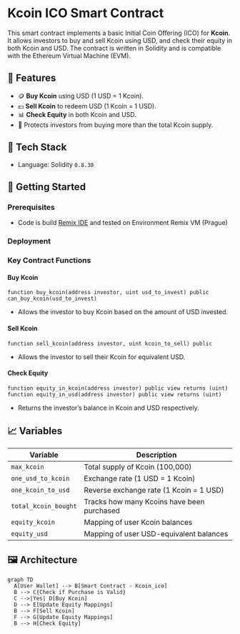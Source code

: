 # Kcoin ICO Smart Contract

This smart contract implements a basic Initial Coin Offering (ICO) for **Kcoin**. It allows investors to buy and sell Kcoin using USD, and check their equity in both Kcoin and USD. The contract is written in Solidity and is compatible with the Ethereum Virtual Machine (EVM).

## 🔧 Features

* 🪙 **Buy Kcoin** using USD (1 USD = 1 Kcoin).
* 💵 **Sell Kcoin** to redeem USD (1 Kcoin = 1 USD).
* 📊 **Check Equity** in both Kcoin and USD.
* 🔐 Protects investors from buying more than the total Kcoin supply.

## 🧪 Tech Stack

* Language: Solidity `0.8.30`

## 🚀 Getting Started

### Prerequisites

* Code is build [Remix IDE](https://remix.ethereum.org/) and tested on Environment Remix VM (Prague)

### Deployment


### Key Contract Functions

#### Buy Kcoin

```solidity
function buy_kcoin(address investor, uint usd_to_invest) public can_buy_kcoin(usd_to_invest)
```

* Allows the investor to buy Kcoin based on the amount of USD invested.

#### Sell Kcoin

```solidity
function sell_kcoin(address investor, uint kcoin_to_sell) public
```

* Allows the investor to sell their Kcoin for equivalent USD.

#### Check Equity

```solidity
function equity_in_kcoin(address investor) public view returns (uint)
function equity_in_usd(address investor) public view returns (uint)
```

* Returns the investor’s balance in Kcoin and USD respectively.

## 📈 Variables

| Variable             | Description                                |
| -------------------- | ------------------------------------------ |
| `max_kcoin`          | Total supply of Kcoin (100,000)            |
| `one_usd_to_kcoin`   | Exchange rate (1 USD = 1 Kcoin)            |
| `one_kcoin_to_usd`   | Reverse exchange rate (1 Kcoin = 1 USD)    |
| `total_kcoin_bought` | Tracks how many Kcoins have been purchased |
| `equity_kcoin`       | Mapping of user Kcoin balances             |
| `equity_usd`         | Mapping of user USD-equivalent balances    |

## 🖼 Architecture

```mermaid
graph TD
  A[User Wallet] --> B[Smart Contract - Kcoin_ico]
  B --> C{Check if Purchase is Valid}
  C -->|Yes| D[Buy Kcoin]
  D --> E[Update Equity Mappings]
  B --> F[Sell Kcoin]
  F --> G[Update Equity Mappings]
  B --> H[Check Equity]
```

